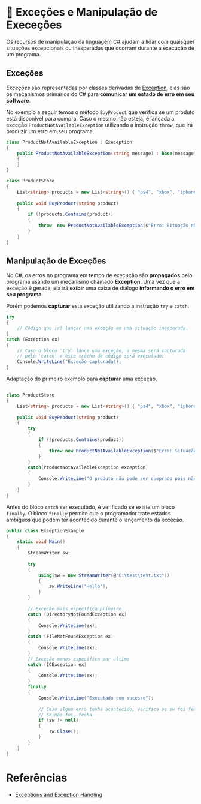 # 🛑 Exceções e Manipulação de Execeções

Os recursos de manipulação da linguagem C# ajudam a lidar com quaisquer situações excepcionais ou inesperadas que ocorram
durante a execução de um programa.

## Exceções
*Exceções* são representadas por classes derivadas de [Exception](https://docs.microsoft.com/en-us/dotnet/api/system.exception?view=netcore-3.1), elas são os mecanismos primários do C# para **comunicar um estado de erro em seu software**. 

No exemplo a seguir temos o método `BuyProduct` que verifica se um produto está disponível para compra. Caso o mesmo não esteja,
é lançada a exceção `ProductNotAvailableException` utilizando a instrução `throw`, que irá produzir um erro em seu programa.
```C#
class ProductNotAvailableException : Exeception
{
    public ProductNotAvailableException(string message) : base(message)
    {
    }
}

class ProductStore
{
    List<string> products = new List<string>() { "ps4", "xbox", "iphone 10" };
    
    public void BuyProduct(string product)
    {
        if (!products.Contains(product))
        {
            throw  new ProductNotAvailableException($"Erro: Situação não esperada, o produto não existe!");
        }
    }
}
```

## Manipulação de Exceções
No C#, os erros no programa em tempo de execução são **propagados** pelo programa usando um mecanismo chamado **Exception**. Uma vez que a exceção é gerada,
ela irá **exibir** uma caixa de diálogo **informando o erro em seu programa**.

Porém podemos **capturar** esta exceção utilizando a instrução `try` e `catch`.

```C#
try
{
    // Código que irá lançar uma exceção em uma situação inesperada.
}
catch (Exception ex)
{
    // Caso o bloco 'try' lance uma exceção, a mesma será capturada
    // pelo 'catch' e este trecho de código será executado:
    Console.WriteLine("Exceção capturada!);
}
```

Adaptação do primeiro exemplo para **capturar** uma exceção.

```C#

class ProductStore
{
    List<string> products = new List<string>() { "ps4", "xbox", "iphone 10" };
    
    public void BuyProduct(string product)
    {
        try
        {
            if (!products.Contains(product))
            {
                throw new ProductNotAvailableException($"Erro: Situação não esperada, o produto não existe!");
            }
        }
        catch(ProductNotAvailableException exception)
        {
            Console.WriteLine("O produto não pode ser comprado pois não está disponível");
        }
    }
}
```


Antes do bloco `catch` ser executado, é verificado se existe um bloco `finally`. O bloco `finally` permite que o programador
trate estados ambíguos que podem ter acontecido durante o lançamento da exceção.
```C#
public class ExceptionExample
{
    static void Main()
    {
        StreamWriter sw;
        
        try
        {
            using(sw = new StreamWriter(@"C:\test\test.txt"))
            {
                sw.WriteLine("Hello");
            }
        }
        
        // Exceção mais específica primeiro
        catch (DirectoryNotFoundException ex)
        {
            Console.WriteLine(ex);
        }
        catch (FileNotFoundException ex)
        {
            Console.WriteLine(ex);
        }
        // Exceção menos específica por último
        catch (IOException ex)
        {
            Console.WriteLine(ex);
        }
        finally
        {
            Console.WriteLine("Executado com sucesso");
            
            // Caso algum erro tenha acontecido, verifica se sw foi fechado.
            // Se não foi, fecha.
            if (sw != null)
            {
                sw.Close();
            }
        }
    }
}
```

# Referências

* [Exceptions and Exception Handling](https://docs.microsoft.com/en-us/dotnet/csharp/programming-guide/exceptions/)